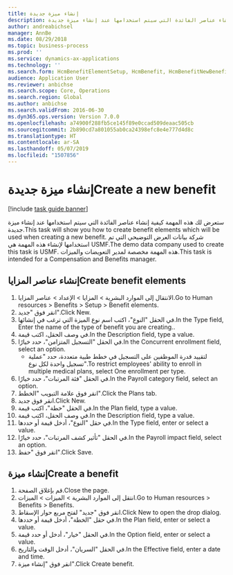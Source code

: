 ```yaml
---
title: إنشاء ميزة جديدة
description: ستعرض لك هذه المهمة كيفية إنشاء عناصر الفائدة التي سيتم استخدامها عند إنشاء ميزة جديدة.
author: andreabichsel
manager: AnnBe
ms.date: 08/29/2018
ms.topic: business-process
ms.prod: ''
ms.service: dynamics-ax-applications
ms.technology: ''
ms.search.form: HcmBenefitElementSetup, HcmBenefit, HcmBenefitNewBenefit, HcmBenefitPlanLookup
audience: Application User
ms.reviewer: anbichse
ms.search.scope: Core, Operations
ms.search.region: Global
ms.author: anbichse
ms.search.validFrom: 2016-06-30
ms.dyn365.ops.version: Version 7.0.0
ms.openlocfilehash: a74900f288fb5ce145f89e0ccad509deaac505cb
ms.sourcegitcommit: 2b890cd7a801055ab0ca24398efc8e4e777d4d8c
ms.translationtype: HT
ms.contentlocale: ar-SA
ms.lasthandoff: 05/07/2019
ms.locfileid: "1507856"
---
```

# <a name="create-a-new-benefit"></a><span data-ttu-id="af935-103">إنشاء ميزة جديدة</span><span class="sxs-lookup"><span data-stu-id="af935-103">Create a new benefit</span></span>

[!include [task guide banner](../../includes/task-guide-banner.md)]

<span data-ttu-id="af935-104">ستعرض لك هذه المهمة كيفية إنشاء عناصر الفائدة التي سيتم استخدامها عند إنشاء ميزة جديدة.</span><span class="sxs-lookup"><span data-stu-id="af935-104">This task will show you how to create benefit elements which will be used when creating a new benefit.</span></span> <span data-ttu-id="af935-105">شركة بيانات العرض التوضيحي التي تم استخدامها لإنشاء هذه المهمة هي USMF.‬</span><span class="sxs-lookup"><span data-stu-id="af935-105">The demo data company used to create this task is USMF.</span></span> <span data-ttu-id="af935-106">هذه المهمة مخصصة لمدير التعويضات والميزات.</span><span class="sxs-lookup"><span data-stu-id="af935-106">This task is intended for a Compensation and Benefits manager.</span></span>


## <a name="create-benefit-elements"></a><span data-ttu-id="af935-107">إنشاء عناصر المزايا</span><span class="sxs-lookup"><span data-stu-id="af935-107">Create benefit elements</span></span>
1. <span data-ttu-id="af935-108">الانتقال إلى الموارد البشرية > المزايا > الإعداد > عناصر المزايا.</span><span class="sxs-lookup"><span data-stu-id="af935-108">Go to Human resources > Benefits > Setup > Benefit elements.</span></span>
2. <span data-ttu-id="af935-109">انقر فوق "جديد".</span><span class="sxs-lookup"><span data-stu-id="af935-109">Click New.</span></span>
3. <span data-ttu-id="af935-110">في الحقل "النوع"، اكتب اسم نوع الميزة التي ترغب في إنشائها.</span><span class="sxs-lookup"><span data-stu-id="af935-110">In the Type field, Enter the name of the type of benefit you are creating..</span></span>
4. <span data-ttu-id="af935-111">في وصف الحقل، اكتب قيمة.</span><span class="sxs-lookup"><span data-stu-id="af935-111">In the Description field, type a value.</span></span>
5. <span data-ttu-id="af935-112">في الحقل "التسجيل المتزامن"، حدد خيارًا.</span><span class="sxs-lookup"><span data-stu-id="af935-112">In the Concurrent enrollment field, select an option.</span></span>
    * <span data-ttu-id="af935-113">لتقييد قدرة الموظفين على التسجيل في خطط طبية متعددة، حدد "عملية تسجيل واحدة لكل نوع‬".</span><span class="sxs-lookup"><span data-stu-id="af935-113">To restrict employees' ability to enroll in multiple medical plans, select One enrollment per type.</span></span>  
6. <span data-ttu-id="af935-114">في الحقل "فئة المرتبات‬"، حدد خيارًا.</span><span class="sxs-lookup"><span data-stu-id="af935-114">In the Payroll category field, select an option.</span></span>
7. <span data-ttu-id="af935-115">انقر فوق علامة التبويب "الخطط".</span><span class="sxs-lookup"><span data-stu-id="af935-115">Click the Plans tab.</span></span>
8. <span data-ttu-id="af935-116">انقر فوق جديد.</span><span class="sxs-lookup"><span data-stu-id="af935-116">Click New.</span></span>
9. <span data-ttu-id="af935-117">في الحقل "خطة"، اكتب قيمة.</span><span class="sxs-lookup"><span data-stu-id="af935-117">In the Plan field, type a value.</span></span>
10. <span data-ttu-id="af935-118">في وصف الحقل، اكتب قيمة.</span><span class="sxs-lookup"><span data-stu-id="af935-118">In the Description field, type a value.</span></span>
11. <span data-ttu-id="af935-119">في حقل "النوع"، أدخل قيمة أو حددها.</span><span class="sxs-lookup"><span data-stu-id="af935-119">In the Type field, enter or select a value.</span></span>
12. <span data-ttu-id="af935-120">في الحقل "تأثير كشف المرتبات‬‬"، حدد خيارًا.</span><span class="sxs-lookup"><span data-stu-id="af935-120">In the Payroll impact field, select an option.</span></span>
13. <span data-ttu-id="af935-121">انقر فوق "حفظ".</span><span class="sxs-lookup"><span data-stu-id="af935-121">Click Save.</span></span>

## <a name="create-a-benefit"></a><span data-ttu-id="af935-122">إنشاء ميزة</span><span class="sxs-lookup"><span data-stu-id="af935-122">Create a benefit</span></span>
1. <span data-ttu-id="af935-123">قم بإغلاق الصفحة.</span><span class="sxs-lookup"><span data-stu-id="af935-123">Close the page.</span></span>
2. <span data-ttu-id="af935-124">انتقل إلى الموارد البشرية > الميزات‬ > الميزات‬.</span><span class="sxs-lookup"><span data-stu-id="af935-124">Go to Human resources > Benefits > Benefits.</span></span>
3. <span data-ttu-id="af935-125">انقر فوق "جديد" لفتح مربع حوار الإسقاط‬.</span><span class="sxs-lookup"><span data-stu-id="af935-125">Click New to open the drop dialog.</span></span>
4. <span data-ttu-id="af935-126">في حقل "الخطة"، أدخل قيمة أو حددها.</span><span class="sxs-lookup"><span data-stu-id="af935-126">In the Plan field, enter or select a value.</span></span>
5. <span data-ttu-id="af935-127">في الحقل "خيار"، أدخل أو حدد قيمة.</span><span class="sxs-lookup"><span data-stu-id="af935-127">In the Option field, enter or select a value.</span></span>
6. <span data-ttu-id="af935-128">في الحقل "السريان‬"، أدخل الوقت والتاريخ.</span><span class="sxs-lookup"><span data-stu-id="af935-128">In the Effective field, enter a date and time.</span></span>
7. <span data-ttu-id="af935-129">انقر فوق "إنشاء ميزة".</span><span class="sxs-lookup"><span data-stu-id="af935-129">Click Create benefit.</span></span>

